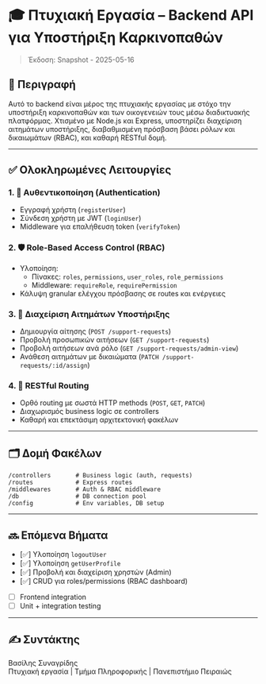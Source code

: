 
# 🎓 Πτυχιακή Εργασία – Backend API για Υποστήριξη Καρκινοπαθών

> Έκδοση: Snapshot - 2025-05-16

## 🔧 Περιγραφή

Αυτό το backend είναι μέρος της πτυχιακής εργασίας με στόχο την υποστήριξη καρκινοπαθών και των οικογενειών τους μέσω διαδικτυακής πλατφόρμας. Χτισμένο με Node.js και Express, υποστηρίζει διαχείριση αιτημάτων υποστήριξης, διαβαθμισμένη πρόσβαση βάσει ρόλων και δικαιωμάτων (RBAC), και καθαρή RESTful δομή.

---

## ✅ Ολοκληρωμένες Λειτουργίες

### 1. 🔐 Αυθεντικοποίηση (Authentication)
- Εγγραφή χρήστη (`registerUser`)
- Σύνδεση χρήστη με JWT (`loginUser`)
- Middleware για επαλήθευση token (`verifyToken`)

### 2. 🛡️ Role-Based Access Control (RBAC)
- Υλοποίηση:
  - Πίνακες: `roles`, `permissions`, `user_roles`, `role_permissions`
  - Middleware: `requireRole`, `requirePermission`
- Κάλυψη granular ελέγχου πρόσβασης σε routes και ενέργειες

### 3. 📄 Διαχείριση Αιτημάτων Υποστήριξης
- Δημιουργία αίτησης (`POST /support-requests`)
- Προβολή προσωπικών αιτήσεων (`GET /support-requests`)
- Προβολή αιτήσεων ανά ρόλο (`GET /support-requests/admin-view`)
- Ανάθεση αιτημάτων με δικαιώματα (`PATCH /support-requests/:id/assign`)

### 4. 🧼 RESTful Routing
- Ορθό routing με σωστά HTTP methods (`POST`, `GET`, `PATCH`)
- Διαχωρισμός business logic σε controllers
- Καθαρή και επεκτάσιμη αρχιτεκτονική φακέλων

---

## 🗂️ Δομή Φακέλων

```
/controllers       # Business logic (auth, requests)
/routes            # Express routes
/middlewares       # Auth & RBAC middleware
/db                # DB connection pool
/config            # Env variables, DB setup
```

---

## 🔜 Επόμενα Βήματα

- [✅] Υλοποίηση `logoutUser`
- [✅] Υλοποίηση `getUserProfile`
- [✅] Προβολή και διαχείριση χρηστών (Admin)
- [✅] CRUD για roles/permissions (RBAC dashboard)
- [ ] Frontend integration
- [ ] Unit + integration testing

---

## ✍️ Συντάκτης

Βασίλης Συναγρίδης  
Πτυχιακή εργασία | Τμήμα Πληροφορικής | Πανεπιστήμιο Πειραιώς
